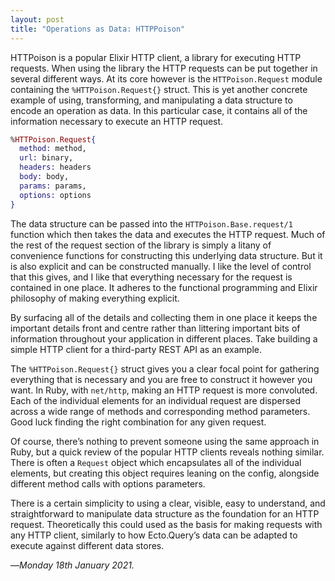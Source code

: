 ```yaml
---
layout: post
title: "Operations as Data: HTTPPoison"
---
```


HTTPoison is a popular Elixir HTTP client, a library for executing HTTP requests. When using the library the HTTP requests can be put together in several different ways. At its core however is the `HTTPoison.Request` module containing the `%HTTPoison.Request{}` struct. This is yet another concrete example of using, transforming, and manipulating a data structure to encode an operation as data. In this particular case, it contains all of the information necessary to execute an HTTP request.

```elixir
%HTTPoison.Request{
  method: method,
  url: binary,
  headers: headers
  body: body,
  params: params,
  options: options
}
```

The data structure can be passed into the `HTTPoison.Base.request/1` function which then takes the data and executes the HTTP request. Much of the rest of the request section of the library is simply a litany of convenience functions for constructing this underlying data structure. But it is also explicit and can be constructed manually. I like the level of control that this gives, and I like that everything necessary for the request is contained in one place. It adheres to the functional programming and Elixir philosophy of making everything explicit.

By surfacing all of the details and collecting them in one place it keeps the important details front and centre rather than littering important bits of information throughout your application in different places. Take building a simple HTTP client for a third-party REST API as an example. 

The `%HTTPoison.Request{}` struct gives you a clear focal point for gathering everything that is necessary and you are free to construct it however you want. In Ruby, with `net/http`, making an HTTP request is more convoluted. Each of the individual elements for an individual request are dispersed across a wide range of methods and corresponding method parameters. Good luck finding the right combination for any given request.

Of course, there’s nothing to prevent someone using the same approach in Ruby, but a quick review of the popular HTTP clients reveals nothing similar. There is often a `Request` object which encapsulates all of the individual elements, but creating this object requires leaning on the config, alongside different method calls with options parameters.

There is a certain simplicity to using a clear, visible, easy to understand, and straightforward to manipulate data structure as the foundation for an HTTP request. Theoretically this could used as the basis for making requests with any HTTP client, similarly to how Ecto.Query’s data can be adapted to execute against different data stores.

—*Monday 18th January 2021.*
